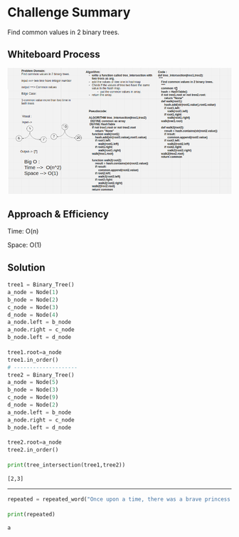 # Challenge Summary

Find common values in 2 binary trees.

## Whiteboard Process

![Tree Intersection](tree_intersection.png)

## Approach & Efficiency

Time: O(n)

Space: O(1)

## Solution

```py
tree1 = Binary_Tree()
a_node = Node(1)
b_node = Node(2)
c_node = Node(3)
d_node = Node(4)
a_node.left = b_node
a_node.right = c_node
b_node.left = d_node

tree1.root=a_node
tree1.in_order()
# --------------------
tree2 = Binary_Tree()
a_node = Node(5)
b_node = Node(3)
c_node = Node(9)
d_node = Node(2)
a_node.left = b_node
a_node.right = c_node
b_node.left = d_node

tree2.root=a_node
tree2.in_order()

print(tree_intersection(tree1,tree2))
```

```bash
[2,3]
```

***

```py
repeated = repeated_word("Once upon a time, there was a brave princess who...")

print(repeated)
```

```bash
a
```
